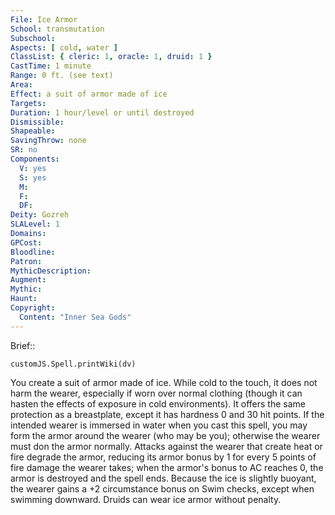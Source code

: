 ```yaml
---
File: Ice Armor
School: transmutation
Subschool: 
Aspects: [ cold, water ]
ClassList: { cleric: 1, oracle: 1, druid: 1 }
CastTime: 1 minute
Range: 0 ft. (see text)
Area: 
Effect: a suit of armor made of ice
Targets: 
Duration: 1 hour/level or until destroyed
Dismissible: 
Shapeable: 
SavingThrow: none
SR: no
Components:
  V: yes
  S: yes
  M: 
  F: 
  DF: 
Deity: Gozreh
SLALevel: 1
Domains: 
GPCost: 
Bloodline: 
Patron: 
MythicDescription: 
Augment: 
Mythic: 
Haunt: 
Copyright:
  Content: "Inner Sea Gods"
---
```

Brief:: 

```dataviewjs
customJS.Spell.printWiki(dv)
```

You create a suit of armor made of ice. While cold to the touch, it does not harm the wearer, especially if worn over normal clothing (though it can hasten the effects of exposure in cold environments). It offers the same protection as a breastplate, except it has hardness 0 and 30 hit points. If the intended wearer is immersed in water when you cast this spell, you may form the armor around the wearer (who may be you); otherwise the wearer must don the armor normally. Attacks against the wearer that create heat or fire degrade the armor, reducing its armor bonus by 1 for every 5 points of fire damage the wearer takes; when the armor's bonus to AC reaches 0, the armor is destroyed and the spell ends. Because the ice is slightly buoyant, the wearer gains a +2 circumstance bonus on Swim checks, except when swimming downward. Druids can wear ice armor without penalty.
